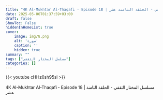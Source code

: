 ```yaml
---
title: "4K Al-Mukhtar Al-Thaqafi - Episode 18 | مسلسل المختار الثقفي - الحلقة الثامنة عشر"
date: 2025-05-06T01:37:59+03:00
draft: false
ShowToc: False
hiddenInHomeList: true
cover:
    image: img/8.png
    alt: 'صورة'
    caption: ''
    hidden: true
summary: ""
tags: ["مسلسل المختار الثقفي"]
categories: []
---
```


{{< youtube cHHz0sh95sI >}}  
<br>
4K Al-Mukhtar Al-Thaqafi - Episode 18 | مسلسل المختار الثقفي - الحلقة الثامنة عشر

